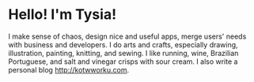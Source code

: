 # Hello! I'm Tysia! 
I make sense of chaos, design nice and useful apps, merge users' needs with business and developers. I do arts and crafts, especially drawing, illustration, painting, knitting, and sewing. I like running,  wine, Brazilian Portuguese, and salt and vinegar crisps with sour cream. I also write a personal blog http://kotwworku.com. 
